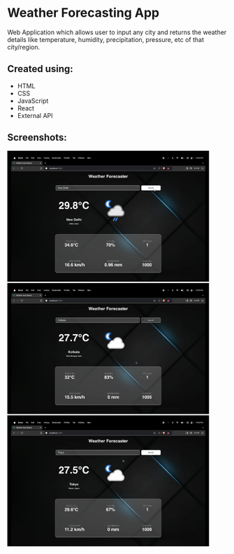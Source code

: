 <HTML>
<BODY>
  <H1> Weather Forecasting App </H1>
  <P>Web Application which allows user to input any city and returns the weather details like temperature, humidity, precipitation, pressure, etc of that city/region.</P>
  <H2>Created using: </H2>
  <UL>
    <LI>HTML</LI>
    <LI>CSS</LI>
    <LI>JavaScript</LI>
    <LI>React</LI>
    <LI>External API</LI>
  </UL>
  <H2>Screenshots:</H2>
  <img src="Weather App SS1.png" alt="Screenshot1" height="300">
  <img src="Weather App SS2.png" alt="Screenshot2" height="300">
  <img src="Weather App SS3.png" alt="Screenshot3" height="300">
</BODY>
</HTML>

